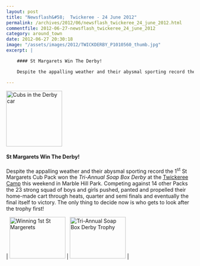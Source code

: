 ```yaml
---
layout: post
title: "Newsflash&#58;  Twickeree - 24 June 2012"
permalink: /archives/2012/06/newsflash_twickeree_24_june_2012.html
commentfile: 2012-06-27-newsflash_twickeree_24_june_2012
category: around_town
date: 2012-06-27 20:30:18
image: "/assets/images/2012/TWICKDERBY_P1010560_thumb.jpg"
excerpt: |

    #### St Margarets Win The Derby!

    Despite the appalling weather and their abysmal sporting record the 1<sup>st</sup> St Margarets Cub Pack won the _Tri-Annual Soap Box Derby_ at the <a href="https://stmargarets.london/archives/2012/06/twickeree_2012.html">Twickeree Camp</a> this weekend in Marble Hill Park. Competing against 14 other Packs the 23 strong squad of boys and girls pushed, panted and propelled their home-made cart through heats, quarter and semi finals and eventually the final itself to victory. The only thing to decide now is who gets to look after the trophy first!

---
```


<a href="/assets/images/2012/TWICKDERBY_P1010560.jpg" title="See larger version of - Cubs in the Derby car"><img src="/assets/images/2012/TWICKDERBY_P1010560_thumb.jpg" width="150" height="150" alt="Cubs in the Derby car" class="photo right" /></a>

#### St Margarets Win The Derby!

Despite the appalling weather and their abysmal sporting record the 1<sup>st</sup> St Margarets Cub Pack won the *Tri-Annual Soap Box Derby* at the [Twickeree Camp](/archives/2012/06/twickeree_2012.html) this weekend in Marble Hill Park. Competing against 14 other Packs the 23 strong squad of boys and girls pushed, panted and propelled their home-made cart through heats, quarter and semi finals and eventually the final itself to victory. The only thing to decide now is who gets to look after the trophy first!


| <a href="/assets/images/2012/TWICKDERBY_P1010564.jpg" title="See larger version of - Winning 1st St Margerets"><img src="/assets/images/2012/TWICKDERBY_P1010564_thumb.jpg" width="150" height="112" alt="Winning 1st St Margerets" class="photo right" /></a> | <a href="/assets/images/2012/TWICKDERBY_Trophy.jpg" title="See larger version of - Tri-Annual Soap Box Derby Trophy"><img src="/assets/images/2012/TWICKDERBY_Trophy_thumb.jpg" width="150" height="112" alt="Tri-Annual Soap Box Derby Trophy" class="photo right" /></a> |
